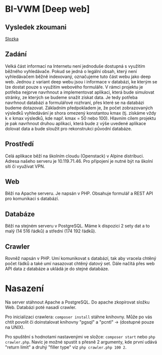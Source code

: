 # BI-VWM [Deep web]

## Vysledek zkoumani

[Slozka](Documentation)

## Zadání

Velká část informací na Internetu není jednoduše dostupná s využitím běžného vyhledávače. Pokud se jedná o
legální obsah, který není vyhledávačem běžně indexovaný, označujeme tuto část webu jako deep web. Jednou
z variant deep webu jsou i informace v databázi, ke kterým se lze dostat pouze s využitím webového formuláře.
V rámci projektu je potřeba nejprve navrhnout a implementovat aplikaci, která bude simulovat stránky, ze
kterých se budeme snažit získat data. Je tedy potřeba navrhnout databázi a formulářové rozhraní, přes které se na
databázi budeme dotazovat. Základním předpokladem je, že počet zobrazovaných výsledků vyhledávání je shora
omezený konstantou kmax (tj. získáme vždy k ≤ kmax výsledků, kde např. kmax = 50 nebo 100). Hlavním cílem
projektu je pak navrhnout druhou aplikaci, která bude z výše uvedené aplikace dolovat data a bude sloužit
pro rekonstrukci původní databáze.

## Prostředí

Celá aplikace běží na školním cloudu (Openstack) v Alpine distribuci. Adresa našeho serveru je 10.119.71.46. Pro
připojení je nutné být na školní síti či využívat VPN.

## Web

Běží na Apache serveru. Je napsán v PHP. Obsahuje formulář a REST API pro komunikaci s databází.

## Databáze

Běží na stejném serveru v PostgreSQL. Máme k dispozici 2 sety dat a to malý (14 516 řádků) a střední (174 192
řádků).

## Crawler

Rovněž napsán v PHP. Umí komunikovat s databází, tak aby vracela chtěný počet řádků a také umí nasazovat chtěný datový set.
Dále načítá přes web API data z databáze a ukládá je do stejné databáze.

# Nasazení

Na server stáhnout Apache a PostgreSQL.
Do apache zkopírovat složku Web.
Databázi poté nasadí crawler.

Pro inicializaci crawlera:
``composer install``
stáhne knihovny.
Může po vás chtít povolit či doinstalovat knihovny "pgsql" a "pcntl" -> (dostupné pouze na UNIX).

Pro spuštění s hodnotami nastavenými ve složce: ``composer start`` nebo ``php crawler.php``. Navíc je možné spustit s přesně 2 argumenty, kde první udává "return limit" a druhý "filler type" viz ``php crawler.php 100 2``.
